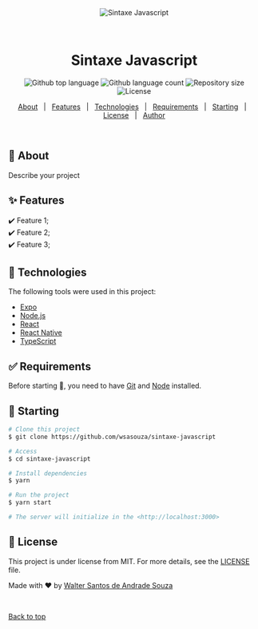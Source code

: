 <div align="center" id="top"> 
  <img src="./.github/app.gif" alt="Sintaxe Javascript" />

  &#xa0;

  <!-- <a href="https://sintaxejavascript.netlify.app">Demo</a> -->
</div>

<h1 align="center">Sintaxe Javascript</h1>

<p align="center">
  <img alt="Github top language" src="https://img.shields.io/github/languages/top/wsasouza/sintaxe-javascript?color=56BEB8">

  <img alt="Github language count" src="https://img.shields.io/github/languages/count/wsasouza/sintaxe-javascript?color=56BEB8">

  <img alt="Repository size" src="https://img.shields.io/github/repo-size/wsasouza/sintaxe-javascript?color=56BEB8">

  <img alt="License" src="https://img.shields.io/github/license/wsasouza/sintaxe-javascript?color=56BEB8">

  <!-- <img alt="Github issues" src="https://img.shields.io/github/issues/wsasouza/sintaxe-javascript?color=56BEB8" /> -->

  <!-- <img alt="Github forks" src="https://img.shields.io/github/forks/wsasouza/sintaxe-javascript?color=56BEB8" /> -->

  <!-- <img alt="Github stars" src="https://img.shields.io/github/stars/wsasouza/sintaxe-javascript?color=56BEB8" /> -->
</p>

<!-- Status -->

<!-- <h4 align="center"> 
	🚧  Sintaxe Javascript 🚀 Under construction...  🚧
</h4> 

<hr> -->

<p align="center">
  <a href="#dart-about">About</a> &#xa0; | &#xa0; 
  <a href="#sparkles-features">Features</a> &#xa0; | &#xa0;
  <a href="#rocket-technologies">Technologies</a> &#xa0; | &#xa0;
  <a href="#white_check_mark-requirements">Requirements</a> &#xa0; | &#xa0;
  <a href="#checkered_flag-starting">Starting</a> &#xa0; | &#xa0;
  <a href="#memo-license">License</a> &#xa0; | &#xa0;
  <a href="https://github.com/wsasouza" target="_blank">Author</a>
</p>

<br>

## :dart: About ##

Describe your project

## :sparkles: Features ##

:heavy_check_mark: Feature 1;\
:heavy_check_mark: Feature 2;\
:heavy_check_mark: Feature 3;

## :rocket: Technologies ##

The following tools were used in this project:

- [Expo](https://expo.io/)
- [Node.js](https://nodejs.org/en/)
- [React](https://pt-br.reactjs.org/)
- [React Native](https://reactnative.dev/)
- [TypeScript](https://www.typescriptlang.org/)

## :white_check_mark: Requirements ##

Before starting :checkered_flag:, you need to have [Git](https://git-scm.com) and [Node](https://nodejs.org/en/) installed.

## :checkered_flag: Starting ##

```bash
# Clone this project
$ git clone https://github.com/wsasouza/sintaxe-javascript

# Access
$ cd sintaxe-javascript

# Install dependencies
$ yarn

# Run the project
$ yarn start

# The server will initialize in the <http://localhost:3000>
```

## :memo: License ##

This project is under license from MIT. For more details, see the [LICENSE](LICENSE.md) file.


Made with :heart: by <a href="https://github.com/wsasouza" target="_blank">Walter Santos de Andrade Souza</a>

&#xa0;

<a href="#top">Back to top</a>

